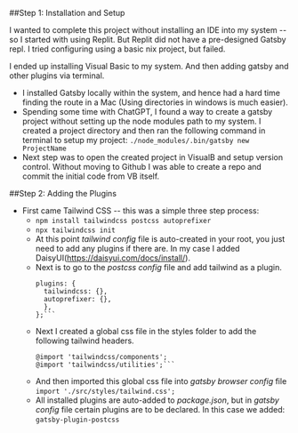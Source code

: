 ##Step 1: Installation and Setup

I wanted to complete this project without installing an IDE into my system -- so I started with using Replit. But Replit did not have a pre-designed Gatsby repl. I tried configuring using a basic nix project, but failed.

I ended up installing Visual Basic to my system. And then adding gatsby and other plugins via terminal.
- I installed Gatsby locally within the system, and hence had a hard time finding the route in a Mac (Using directories in windows is much easier).
- Spending some time with ChatGPT, I found a way to create a gatsby project without setting up the node modules path to my system. I created a project directory and then ran the following command in terminal to setup my project: `./node_modules/.bin/gatsby new ProjectName`
- Next step was to open the created project in VisualB and setup version control. Without moving to Github I was able to create a repo and commit the initial code from VB itself.

##Step 2: Adding the Plugins
- First came Tailwind CSS -- this was a simple three step process:
   - `npm install tailwindcss postcss autoprefixer`
   - `npx tailwindcss init`
   - At this point _tailwind config_ file is auto-created in your root, you 
   just need to add any plugins if there are. In my case I added DaisyUI(https://daisyui.com/docs/install/).
   - Next is to go to the _postcss config_ file and add tailwind as a plugin.
        ```module.exports = {
        plugins: {
          tailwindcss: {},
          autoprefixer: {},
          },
        };```
   - Next I created a global css file in the styles folder to add the following tailwind headers.
       ```@import 'tailwindcss/base';
       @import 'tailwindcss/components';
       @import 'tailwindcss/utilities';```
   - And then imported this global css file into _gatsby browser config_ file `import './src/styles/tailwind.css';`
   - All installed plugins are auto-added to _package.json_, but in _gatsby config_ file certain plugins are to be declared. In this case we added: `gatsby-plugin-postcss`